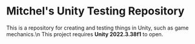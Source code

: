 # Mitchel's Unity Testing Repository
This is a repository for creating and testing things in Unity, such as game mechanics.\n
This project requires **Unity 2022.3.38f1** to open.

